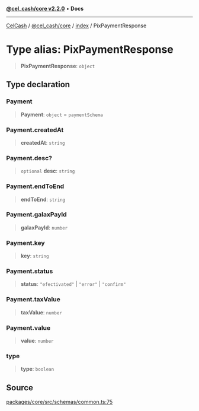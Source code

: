 [**@cel_cash/core v2.2.0**](../../README.md) • **Docs**

***

[CelCash](../../../../packages.md) / [@cel\_cash/core](../../README.md) / [index](../README.md) / PixPaymentResponse

# Type alias: PixPaymentResponse

> **PixPaymentResponse**: `object`

## Type declaration

### Payment

> **Payment**: `object` = `paymentSchema`

### Payment.createdAt

> **createdAt**: `string`

### Payment.desc?

> `optional` **desc**: `string`

### Payment.endToEnd

> **endToEnd**: `string`

### Payment.galaxPayId

> **galaxPayId**: `number`

### Payment.key

> **key**: `string`

### Payment.status

> **status**: `"efectivated"` \| `"error"` \| `"confirm"`

### Payment.taxValue

> **taxValue**: `number`

### Payment.value

> **value**: `number`

### type

> **type**: `boolean`

## Source

[packages/core/src/schemas/common.ts:75](https://github.com/Pyxlab/celcash/blob/f7cdc752c29f8a0dcef033e212602412d2050afc/packages/core/src/schemas/common.ts#L75)
